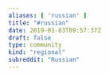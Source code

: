```yaml
---
aliases: [ 'russian' ]
title: "#russian"
date: 2019-01-03T09:57:37Z
draft: false
type: community
kind: "regional"
subreddit: "Russian"
---
```


